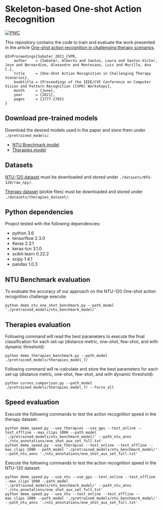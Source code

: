 # Skeleton-based One-shot Action Recognition

[![PWC](https://img.shields.io/endpoint.svg?url=https://paperswithcode.com/badge/one-shot-action-recognition-towards-novel/one-shot-3d-action-recognition-on-ntu-rgbd)](https://paperswithcode.com/sota/one-shot-3d-action-recognition-on-ntu-rgbd?p=one-shot-action-recognition-towards-novel)

This repository contains the code to train and evaluate the work presented in the article [One-shot action recognition in challenging therapy scenarios](https://arxiv.org/abs/2102.08997).

```
@InProceedings{Sabater_2021_CVPR,
    author    = {Sabater, Alberto and Santos, Laura and Santos-Victor, Jose and Bernardino, Alexandre and Montesano, Luis and Murillo, Ana C.},
    title     = {One-Shot Action Recognition in Challenging Therapy Scenarios},
    booktitle = {Proceedings of the IEEE/CVF Conference on Computer Vision and Pattern Recognition (CVPR) Workshops},
    month     = {June},
    year      = {2021},
    pages     = {2777-2785}
}
```


## Download pre-trained models

Download the desired models used in the paper and store them under `./pretrained_models/`.

* [NTU Bnechmark model](https://unizares-my.sharepoint.com/:u:/g/personal/asabater_unizar_es/EamXVPDPFtFKtn1z26n5qhMBRMGWS8mDSXL-wfORQoHdLQ?e=YgLlcD)
* [Therapies model](https://unizares-my.sharepoint.com/:u:/g/personal/asabater_unizar_es/EVeQYXBP5dZNv0pD3-2485MB47RrMz7tA5KnfdJVnJLCqA?e=mNjK7C)


## Datasets

[NTU-120 dataset](http://rose1.ntu.edu.sg/datasets/actionrecognition.asp) must be downloaded and stored under `./datasets/NTU-120/raw_npy/`.

[Therapy dataset](https://doi.org/10.5281/zenodo.4700564) (pickle files) must be downloaded and stored under `./datasets/therapies_dataset/`.


## Python dependencies

Project tested with the following dependencies:

 * python 3.6
 * tensorflow 2.3.0
 * Keras 2.3.1
 * keras-tcn 3.1.0
 * scikit-learn 0.22.2
 * scipy 1.4.1
 * pandas 1.0.3


## NTU Benchmark evaluation

To evaluate the accuracy of our approach on the NTU-120 One-shot action recognition challenge execute:

`python demo_ntu_one_shot_benchmark.py --path_model './pretrained_models/ntu_benchmark_model/'`


## Therapies evaluation

Following command will read the best parameters to execute the final classification for each set-up (distance metric, one-shot, few-shot, and with dynamic threshold):

`python demo_therapies_benchmark.py --path_model ./pretrained_models/therapies_model_7/`

Following command will re-calculate and store the best parameters for each set-up (distance metric, one-shot, few-shot, and with dynamic threshold):

`python curves_comparison.py --path_model ./pretrained_models/therapies_model_7/ --force_all`


## Speed evaluation

Execute the following commands to test the action recognition speed in the therapy dataset:

```
python demo_speed.py --use_therapies --use_gpu --test_online --test_offline --max_clips 1000 --path_model './pretrained_models/ntu_benchmark_model/' --path_ntu_anns './ntu_annotations/one_shot_aux_set_full.txt' 
python demo_speed.py --use_therapies --test_online --test_offline --max_clips 1000 --path_model './pretrained_models/ntu_benchmark_model/' --path_ntu_anns './ntu_annotations/one_shot_aux_set_full.txt' 
```

Execute the following commands to test the action recognition speed in the NTU-120 dataset:

```
python demo_speed.py --use_ntu --use_gpu --test_online --test_offline --max_clips 1000 --path_model './pretrained_models/ntu_benchmark_model/' --path_ntu_anns './ntu_annotations/one_shot_aux_set_full.txt' 
python demo_speed.py --use_ntu --test_online --test_offline --max_clips 1000 --path_model './pretrained_models/ntu_benchmark_model/' --path_ntu_anns './ntu_annotations/one_shot_aux_set_full.txt' 
```


